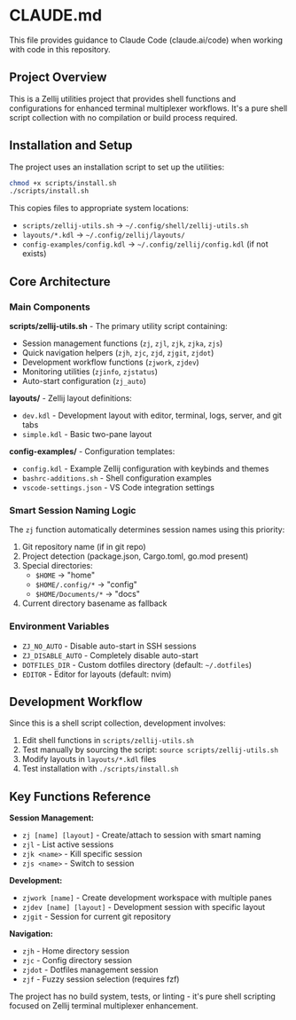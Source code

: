# CLAUDE.md

This file provides guidance to Claude Code (claude.ai/code) when working with code in this repository.

## Project Overview

This is a Zellij utilities project that provides shell functions and configurations for enhanced terminal multiplexer workflows. It's a pure shell script collection with no compilation or build process required.

## Installation and Setup

The project uses an installation script to set up the utilities:

```bash
chmod +x scripts/install.sh
./scripts/install.sh
```

This copies files to appropriate system locations:
- `scripts/zellij-utils.sh` → `~/.config/shell/zellij-utils.sh`
- `layouts/*.kdl` → `~/.config/zellij/layouts/`
- `config-examples/config.kdl` → `~/.config/zellij/config.kdl` (if not exists)

## Core Architecture

### Main Components

**scripts/zellij-utils.sh** - The primary utility script containing:
- Session management functions (`zj`, `zjl`, `zjk`, `zjka`, `zjs`)
- Quick navigation helpers (`zjh`, `zjc`, `zjd`, `zjgit`, `zjdot`)
- Development workflow functions (`zjwork`, `zjdev`)
- Monitoring utilities (`zjinfo`, `zjstatus`)
- Auto-start configuration (`zj_auto`)

**layouts/** - Zellij layout definitions:
- `dev.kdl` - Development layout with editor, terminal, logs, server, and git tabs
- `simple.kdl` - Basic two-pane layout

**config-examples/** - Configuration templates:
- `config.kdl` - Example Zellij configuration with keybinds and themes
- `bashrc-additions.sh` - Shell configuration examples
- `vscode-settings.json` - VS Code integration settings

### Smart Session Naming Logic

The `zj` function automatically determines session names using this priority:
1. Git repository name (if in git repo)
2. Project detection (package.json, Cargo.toml, go.mod present)
3. Special directories:
   - `$HOME` → "home"
   - `$HOME/.config/*` → "config" 
   - `$HOME/Documents/*` → "docs"
4. Current directory basename as fallback

### Environment Variables

- `ZJ_NO_AUTO` - Disable auto-start in SSH sessions
- `ZJ_DISABLE_AUTO` - Completely disable auto-start
- `DOTFILES_DIR` - Custom dotfiles directory (default: `~/.dotfiles`)
- `EDITOR` - Editor for layouts (default: nvim)

## Development Workflow

Since this is a shell script collection, development involves:
1. Edit shell functions in `scripts/zellij-utils.sh`
2. Test manually by sourcing the script: `source scripts/zellij-utils.sh`
3. Modify layouts in `layouts/*.kdl` files
4. Test installation with `./scripts/install.sh`

## Key Functions Reference

**Session Management:**
- `zj [name] [layout]` - Create/attach to session with smart naming
- `zjl` - List active sessions
- `zjk <name>` - Kill specific session
- `zjs <name>` - Switch to session

**Development:**
- `zjwork [name]` - Create development workspace with multiple panes
- `zjdev [name] [layout]` - Development session with specific layout
- `zjgit` - Session for current git repository

**Navigation:**
- `zjh` - Home directory session
- `zjc` - Config directory session  
- `zjdot` - Dotfiles management session
- `zjf` - Fuzzy session selection (requires fzf)

The project has no build system, tests, or linting - it's pure shell scripting focused on Zellij terminal multiplexer enhancement.